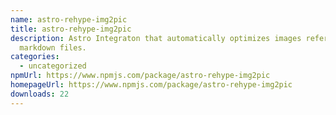 ```yaml
---
name: astro-rehype-img2pic
title: astro-rehype-img2pic
description: Astro Integraton that automatically optimizes images referenced in
  markdown files.
categories:
  - uncategorized
npmUrl: https://www.npmjs.com/package/astro-rehype-img2pic
homepageUrl: https://www.npmjs.com/package/astro-rehype-img2pic
downloads: 22
---
```

